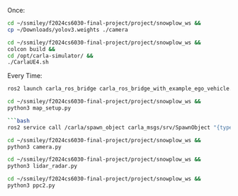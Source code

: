 Once:

```bash
cd ~/ssmiley/f2024cs6030-final-project/project/snowplow_ws &&
cp ~/Downloads/yolov3.weights ./camera
```

```bash
cd ~/ssmiley/f2024cs6030-final-project/project/snowplow_ws &&
colcon build &&
cd /opt/carla-simulator/ &&
./CarlaUE4.sh
```

Every Time:

```bash
ros2 launch carla_ros_bridge carla_ros_bridge_with_example_ego_vehicle.launch.py
```

```bash
cd ~/ssmiley/f2024cs6030-final-project/project/snowplow_ws &&
python3 map_setup.py

```bash
ros2 service call /carla/spawn_object carla_msgs/srv/SpawnObject "{type: 'walker.pedestrian.0001', id: 'pedestrian_1', transform: {position: {x: 62.0, y: 85.0, z: 8.0}, orientation: {x: 0.0, y: 0.0, z: 0.707, w: 0.707}}}"
```

```bash
cd ~/ssmiley/f2024cs6030-final-project/project/snowplow_ws &&
python3 camera.py
```

```bash
cd ~/ssmiley/f2024cs6030-final-project/project/snowplow_ws &&
python3 lidar_radar.py
```

```bash
cd ~/ssmiley/f2024cs6030-final-project/project/snowplow_ws &&
python3 ppc2.py
```
